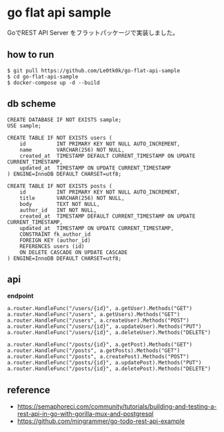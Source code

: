 # go flat api sample
GoでREST API Server をフラットパッケージで実装しました。

## how to run

```
$ git pull https://github.com/Le0tk0k/go-flat-api-sample
$ cd go-flat-api-sample
$ docker-compose up -d --build
```

## db scheme

```
CREATE DATABASE IF NOT EXISTS sample;
USE sample;

CREATE TABLE IF NOT EXISTS users (
    id          INT PRIMARY KEY NOT NULL AUTO_INCREMENT,
    name        VARCHAR(256) NOT NULL,
    created_at  TIMESTAMP DEFAULT CURRENT_TIMESTAMP ON UPDATE CURRENT_TIMESTAMP,
    updated_at  TIMESTAMP ON UPDATE CURRENT_TIMESTAMP
) ENGINE=InnoDB DEFAULT CHARSET=utf8;

CREATE TABLE IF NOT EXISTS posts (
    id          INT PRIMARY KEY NOT NULL AUTO_INCREMENT,
    title       VARCHAR(256) NOT NULL,
    body        TEXT NOT NULL,
    author_id   INT NOT NULL,
    created_at  TIMESTAMP DEFAULT CURRENT_TIMESTAMP ON UPDATE CURRENT_TIMESTAMP,
    updated_at  TIMESTAMP ON UPDATE CURRENT_TIMESTAMP,
    CONSTRAINT fk_author_id
    FOREIGN KEY (author_id)
    REFERENCES users (id)
    ON DELETE CASCADE ON UPDATE CASCADE
) ENGINE=InnoDB DEFAULT CHARSET=utf8;
```

## api

**endpoint**

```
a.router.HandleFunc("/users/{id}", a.getUser).Methods("GET")
a.router.HandleFunc("/users", a.getUsers).Methods("GET")
a.router.HandleFunc("/users", a.createUser).Methods("POST")
a.router.HandleFunc("/users/{id}", a.updateUser).Methods("PUT")
a.router.HandleFunc("/users/{id}", a.deleteUser).Methods("DELETE")

a.router.HandleFunc("/posts/{id}", a.getPost).Methods("GET")
a.router.HandleFunc("/posts", a.getPosts).Methods("GET")
a.router.HandleFunc("/posts", a.createPost).Methods("POST")
a.router.HandleFunc("/posts/{id}", a.updatePost).Methods("PUT")
a.router.HandleFunc("/posts/{id}", a.deletePost).Methods("DELETE")
```

## reference

- https://semaphoreci.com/community/tutorials/building-and-testing-a-rest-api-in-go-with-gorilla-mux-and-postgresql  
- https://github.com/mingrammer/go-todo-rest-api-example

